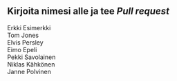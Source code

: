 ## Kirjoita nimesi alle ja tee *Pull request*
Erkki Esimerkki  
Tom Jones  
Elvis Persley  
Eimo Epeli  
Pekki Savolainen   
Niklas Kähkönen  
Janne Polvinen  


